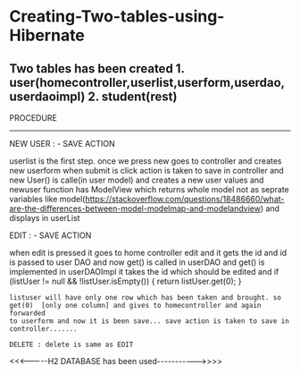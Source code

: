 # Creating-Two-tables-using-Hibernate


Two tables has been created 1. user(homecontroller,userlist,userform,userdao,userdaoimpl) 2. student(rest)
----------------------------------------------------------------------------------------------------------------------
PROCEDURE
____________

  NEW USER : - SAVE ACTION 
  
  userlist is the first step. once we press new goes to controller and creates new userform
when submit is click action is taken to save in controller and new User() is calle(in user model)
and creates a new user values and newuser function has ModelView which returns whole model not as seprate variables
like model(https://stackoverflow.com/questions/18486660/what-are-the-differences-between-model-modelmap-and-modelandview) 
and displays in userList


EDIT : - SAVE ACTION


when edit is pressed it goes to home controller edit and it gets the id and id is passed to user DAO and now get() is called in
userDAO and get() is implemented in userDAOImpl it takes the id which should be edited and 
	if (listUser != null && !listUser.isEmpty()) {
			return listUser.get(0);
		}
    
    listuser will have only one row which has been taken and brought. so get(0)  [only one column] and gives to homecontroller and again forwarded 
    to userform and now it is been save... save action is taken to save in controller.......
    
    DELETE : delete is same as EDIT

<<<-----H2 DATABASE has been used----------->>>>


